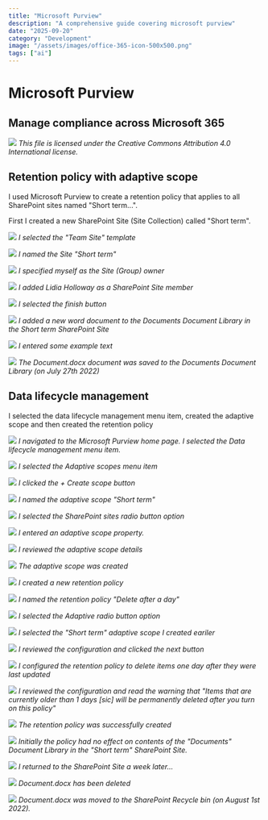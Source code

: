 ```yaml
---
title: "Microsoft Purview"
description: "A comprehensive guide covering microsoft purview"
date: "2025-09-20"
category: "Development"
image: "/assets/images/office-365-icon-500x500.png"
tags: ["ai"]
---
```


# Microsoft Purview

## Manage compliance across Microsoft 365

![](/assets/images/purview/office-365-icon-500x500.png)
*This file is licensed under the Creative Commons Attribution 4.0 International license.*


## Retention policy with adaptive scope

I used Microsoft Purview to create a retention policy that applies to all SharePoint sites named "Short term...".

First I created a new SharePoint Site (Site Collection) called "Short term".

![](/assets/images/purview/screen-shot-2022-07-27-at-11.22.59-am-1020x514.png)
*I selected the "Team Site" template*

![](/assets/images/purview/screen-shot-2022-07-27-at-11.23.55-am-1020x513.png)
*I named the Site "Short term"*

![](/assets/images/purview/screen-shot-2022-07-27-at-11.24.27-am-1020x517.png)
*I specified myself as the Site (Group) owner*

![](/assets/images/purview/screen-shot-2022-07-27-at-11.25.46-am-1020x511.png)
*I added Lidia Holloway as a SharePoint Site member*

![](/assets/images/purview/screen-shot-2022-07-27-at-11.25.58-am-1020x517.png)
*I selected the finish button*

![](/assets/images/purview/screen-shot-2022-07-27-at-11.26.26-am-1020x514.png)
*I added a new word document to the Documents Document Library in the Short term SharePoint Site*

![](/assets/images/purview/screen-shot-2022-07-27-at-11.27.36-am-1020x514.png)
*I entered some example text*

![](/assets/images/purview/screen-shot-2022-07-27-at-11.28.02-am-1020x516.png)
*The Document.docx document was saved to the Documents Document Library (on July 27th 2022)*


## Data lifecycle management

I selected the data lifecycle management menu item, created the adaptive scope and then created the retention policy

![](/assets/images/purview/screen-shot-2022-07-27-at-11.28.54-am-1020x516.png)
*I navigated to the Microsoft Purview home page. I selected the Data lifecycle management menu item.*

![](/assets/images/purview/screen-shot-2022-07-27-at-11.32.09-am-1380x696.png)
*I selected the Adaptive scopes menu item*

![](/assets/images/purview/screen-shot-2022-07-27-at-11.32.18-am-1380x698.png)
*I clicked the + Create scope button*

![](/assets/images/purview/screen-shot-2022-07-27-at-11.33.09-am-1380x699.png)
*I named the adaptive scope "Short term"*

![](/assets/images/purview/screen-shot-2022-07-27-at-11.33.21-am-1380x699.png)
*I selected the SharePoint sites radio button option*

![](/assets/images/purview/screen-shot-2022-07-27-at-11.34.19-am-1380x693.png)
*I entered an adaptive scope property.*

![](/assets/images/purview/screen-shot-2022-07-27-at-11.34.30-am-1380x694.png)
*I reviewed the adaptive scope details*

![](/assets/images/purview/screen-shot-2022-07-27-at-11.34.46-am-1380x699.png)
*The adaptive scope was created*

![](/assets/images/purview/screen-shot-2022-07-27-at-11.40.16-am-1836x922.png)
*I created a new retention policy*

![](/assets/images/purview/screen-shot-2022-07-27-at-11.41.02-am-1836x926.png)
*I named the retention policy "Delete after a day"*

![](/assets/images/purview/screen-shot-2022-07-27-at-11.41.11-am-1836x928.png)
*I selected the Adaptive radio button option*

![](/assets/images/purview/screen-shot-2022-07-27-at-11.41.29-am-1836x928.png)
*I selected the "Short term" adaptive scope I created eariler*

![](/assets/images/purview/screen-shot-2022-07-27-at-11.41.41-am-1836x930.png)
*I reviewed the configuration and clicked the next button*

![](/assets/images/purview/screen-shot-2022-07-27-at-11.42.04-am-1836x927.png)
*I configured the retention policy to delete items one day after they were last updated*

![](/assets/images/purview/screen-shot-2022-07-27-at-11.42.16-am-1836x924.png)
*I reviewed the configuration and read the warning that "Items that are currently older than 1 days [sic] will be permanently deleted after you turn on this policy"*

![](/assets/images/purview/screen-shot-2022-07-27-at-11.42.28-am-1836x924.png)
*The retention policy was successfully created*

![](/assets/images/purview/screen-shot-2022-07-27-at-11.42.50-am-1836x924.png)
*Initially the policy had no effect on contents of the "Documents" Document Library in the "Short term" SharePoint Site.*

![](/assets/images/purview/time-font-awesome.svg)
*I returned to the SharePoint Site a week later...*

![](/assets/images/purview/screen-shot-2022-08-03-at-9.18.10-pm-1836x1005.png)
*Document.docx has been deleted*

![](/assets/images/purview/screen-shot-2022-08-03-at-9.18.43-pm-1836x1003.png)
*Document.docx was moved to the SharePoint Recycle bin (on August 1st 2022).*
